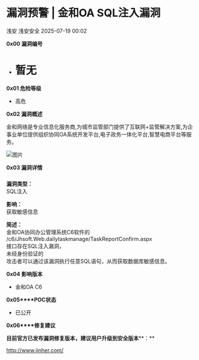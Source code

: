 #  漏洞预警 | 金和OA SQL注入漏洞  
浅安  浅安安全   2025-07-19 00:02  
  
**0x00 漏洞编号**  
- # 暂无  
  
**0x01 危险等级**  
- 高危  
  
**0x02 漏洞概述**  
  
金和网络是专业信息化服务商,为城市监管部门提供了互联网+监管解决方案,为企事业单位提供组织协同OA系统开发平台,电子政务一体化平台,智慧电商平台等服务。   
  
![图片](https://mmbiz.qpic.cn/sz_mmbiz_png/7stTqD182SXOhrIicAqN0TULjm0J7IN5y6sLyKp9DrQOTW803iaDNmGpf9bm43iaggj4WUjsIpZLnLhdic1mhbExTQ/640?wx_fmt=other&from=appmsg&wxfrom=5&wx_lazy=1&wx_co=1&tp=webp "")  
  
**0x03 漏洞详情**  
###   
  
**漏洞类型：**  
SQL注入  
  
**影响：**  
获取敏感信息  
  
**简述：**  
金和OA协同办公管理系统C6软件的  
/c6/Jhsoft.Web.dailytaskmanage/TaskReportConfirm.aspx  
接口存在SQL注入漏洞，  
未经身份验证的  
攻击者可以通过该漏洞执行任意SQL语句，从而获取数据库敏感信息。  
  
**0x04 影响版本**  
- 金和OA C6  
  
**0x05****POC状态**  
- 已公开  
  
**0x06****修复建议**  
  
**目前官方已发布漏洞修复版本，建议用户升级到安全版本****：**  
  
http://www.jinher.com/  
  
  
  
